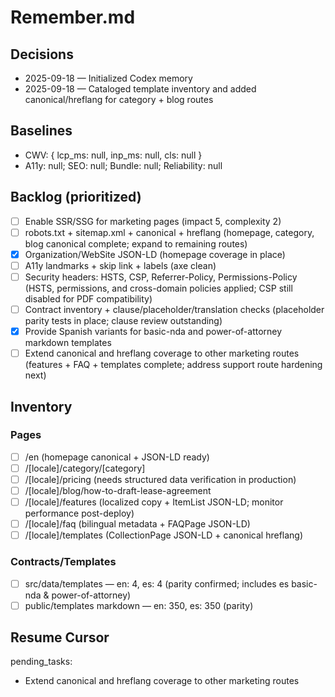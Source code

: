 # Remember.md
## Decisions
- 2025-09-18 — Initialized Codex memory
- 2025-09-18 — Cataloged template inventory and added canonical/hreflang for category + blog routes
## Baselines
- CWV: { lcp_ms: null, inp_ms: null, cls: null }
- A11y: null; SEO: null; Bundle: null; Reliability: null
## Backlog (prioritized)
- [ ] Enable SSR/SSG for marketing pages (impact 5, complexity 2)
- [ ] robots.txt + sitemap.xml + canonical + hreflang (homepage, category, blog canonical complete; expand to remaining routes)
- [x] Organization/WebSite JSON-LD (homepage coverage in place)
- [ ] A11y landmarks + skip link + labels (axe clean)
- [ ] Security headers: HSTS, CSP, Referrer-Policy, Permissions-Policy (HSTS, permissions, and cross-domain policies applied; CSP still disabled for PDF compatibility)
- [ ] Contract inventory + clause/placeholder/translation checks (placeholder parity tests in place; clause review outstanding)
- [x] Provide Spanish variants for basic-nda and power-of-attorney markdown templates
- [ ] Extend canonical and hreflang coverage to other marketing routes (features + FAQ + templates complete; address support route hardening next)
## Inventory
### Pages
- [ ] /en (homepage canonical + JSON-LD ready)
- [ ] /[locale]/category/[category]
- [ ] /[locale]/pricing (needs structured data verification in production)
- [ ] /[locale]/blog/how-to-draft-lease-agreement
- [ ] /[locale]/features (localized copy + ItemList JSON-LD; monitor performance post-deploy)
- [ ] /[locale]/faq (bilingual metadata + FAQPage JSON-LD)
- [ ] /[locale]/templates (CollectionPage JSON-LD + canonical hreflang)
### Contracts/Templates
- [ ] src/data/templates — en: 4, es: 4 (parity confirmed; includes es basic-nda & power-of-attorney)
- [ ] public/templates markdown — en: 350, es: 350 (parity)
## Resume Cursor
pending_tasks:
  - Extend canonical and hreflang coverage to other marketing routes
